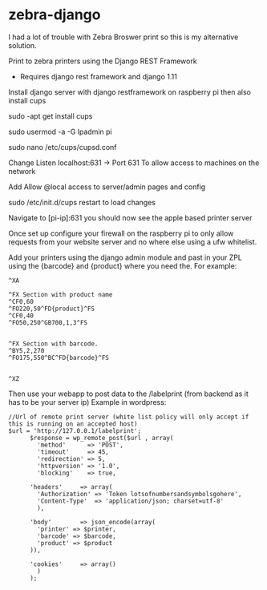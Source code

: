# zebra-django

I had a lot of trouble with Zebra Broswer print so this is my alternative solution.

Print to zebra printers using the Django REST Framework

* Requires django rest framework and django 1.11

Install django server with django restframework on raspberry pi then also install cups

sudo -apt get install cups

sudo usermod -a -G lpadmin pi

sudo nano /etc/cups/cupsd.conf

Change Listen localhost:631 -> Port 631 To allow access to machines on the network

Add Allow @local access to server/admin pages and config

sudo /etc/init.d/cups restart to load changes

Navigate to [pi-ip]:631 you should now see the apple based printer server

Once set up configure your firewall on the raspberry pi to only allow requests from your website server and no where else using a ufw whitelist.

Add your printers using the django admin module and past in your ZPL using the {barcode} and {product} where you need the. For example:

```
^XA

^FX Section with product name
^CF0,60
^FO220,50^FD{product}^FS
^CF0,40
^FO50,250^GB700,1,3^FS


^FX Section with barcode.
^BY5,2,270
^FO175,550^BC^FD{barcode}^FS


^XZ

```

Then use your webapp to post data to the /labelprint (from backend as it has to be your server ip)
Example in wordpress:

```
//Url of remote print server (white list policy will only accept if this is running on an accepted host)
$url = 'http://127.0.0.1/labelprint';
      $response = wp_remote_post($url , array(
    	'method'      => 'POST',
    	'timeout'     => 45,
    	'redirection' => 5,
    	'httpversion' => '1.0',
    	'blocking'    => true,

      'headers'     => array(
        'Authorization' => 'Token lotsofnumbersandsymbolsgohere',
        'Content-Type'  => 'application/json; charset=utf-8'
        ),

      'body'        => json_encode(array(
        'printer' => $printer,
        'barcode' => $barcode,
        'product' => $product
      )),

      'cookies'     => array()
        )
      );
```
